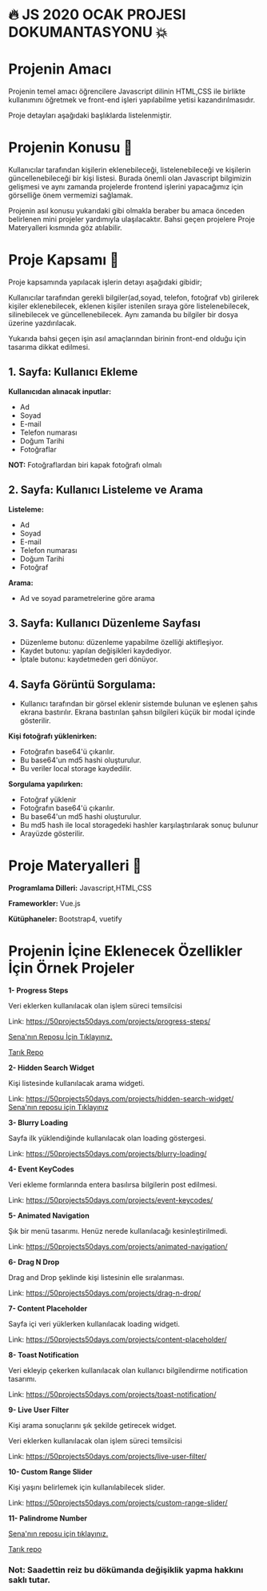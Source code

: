 # :fire:  JS 2020 OCAK PROJESI DOKUMANTASYONU   :boom:

# Projenin Amacı
 Projenin temel amacı öğrencilere Javascript dilinin HTML,CSS ile birlikte kullanımını öğretmek ve front-end işleri yapılabilme yetisi kazandırılmasıdır.

  Proje detayları aşağıdaki başlıklarda listelenmiştir.  

# Projenin Konusu  :orange_book:

Kullanıcılar tarafından kişilerin eklenebileceği, listelenebileceği ve kişilerin güncellenebileceği bir kişi listesi. Burada önemli olan Javascript bilgimizin gelişmesi ve aynı zamanda projelerde frontend işlerini yapacağımız için görselliğe önem vermemizi sağlamak.


Projenin asıl konusu yukarıdaki gibi olmakla beraber bu amaca önceden belirlenen mini projeler yardımıyla ulaşılacaktır.
Bahsi geçen projelere Proje Materyalleri kısmında göz atılabilir.


# Proje Kapsamı   :book:

Proje kapsamında yapılacak işlerin detayı aşağıdaki gibidir;

Kullanıcılar tarafından gerekli bilgiler(ad,soyad, telefon, fotoğraf vb) girilerek kişiler eklenebilecek, eklenen kişiler istenilen sıraya göre listelenebilecek, silinebilecek ve güncellenebilecek. Aynı zamanda bu bilgiler bir dosya üzerine yazdırılacak.

 Yukarıda bahsi geçen işin asıl amaçlarından birinin front-end olduğu için tasarıma dikkat edilmesi.
 
 ## **1.** Sayfa: Kullanıcı Ekleme 

  **Kullanıcıdan alınacak inputlar:**

   - Ad
   - Soyad
   - E-mail
   - Telefon numarası
   - Doğum Tarihi
   - Fotoğraflar

  **NOT:** Fotoğraflardan biri kapak fotoğrafı olmalı
   
 ## **2.** Sayfa: Kullanıcı Listeleme ve Arama
  
  **Listeleme:**

  - Ad 
  - Soyad 
  - E-mail
  - Telefon numarası
  - Doğum Tarihi
  - Fotoğraf
    
  **Arama:**
  - Ad ve soyad parametrelerine göre arama
   
## **3.** Sayfa: Kullanıcı Düzenleme Sayfası
 
  - Düzenleme butonu: düzenleme yapabilme özelliği aktifleşiyor. 
  - Kaydet butonu: yapılan değişikleri kaydediyor. 
  - İptale butonu: kaydetmeden geri dönüyor.
   
## **4.** Sayfa Görüntü Sorgulama:
   - Kullanıcı tarafından bir görsel eklenir sistemde bulunan ve eşlenen şahıs ekrana bastırılır. Ekrana bastırılan şahsın bilgileri küçük bir modal içinde gösterilir.

  **Kişi fotoğrafı yüklenirken:**
    
  - Fotoğrafın base64'ü çıkarılır.
  - Bu base64'un md5 hashi oluşturulur.
  - Bu veriler local storage kaydedilir.
    
  **Sorgulama yapılırken:**
   
  - Fotoğraf yüklenir
  - Fotoğrafın base64'ü çıkarılır.
  - Bu base64'un md5 hashi oluşturulur.
  - Bu md5 hash ile local storagedeki hashler karşılaştırılarak sonuç bulunur
  - Arayüzde gösterilir.
    
# Proje Materyalleri  :wrench:

**Programlama Dilleri:**  Javascript,HTML,CSS  

**Frameworkler:**  Vue.js

**Kütüphaneler:** Bootstrap4, vuetify

# Projenin İçine Eklenecek Özellikler İçin Örnek Projeler

**1- Progress Steps**

Veri eklerken kullanılacak olan işlem süreci temsilcisi

Link: https://50projects50days.com/projects/progress-steps/

[Sena'nın Reposu İçin Tıklayınız.](https://github.com/akpiinar/progress-step)

[Tarık Repo](https://github.com/tbayzin/Progress-stepsJS)

**2- Hidden Search Widget**

Kişi listesinde kullanılacak arama widgeti.

Link:  https://50projects50days.com/projects/hidden-search-widget/
[Sena'nın reposu için Tıklayınız](https://github.com/akpinar/hidden-search.git)


**3- Blurry Loading**

Sayfa ilk yüklendiğinde kullanılacak olan loading göstergesi.

Link:  https://50projects50days.com/projects/blurry-loading/


**4- Event KeyCodes**

Veri ekleme formlarında entera basılırsa bilgilerin post edilmesi.


Link:  https://50projects50days.com/projects/event-keycodes/

**5- Animated Navigation**

Şık bir menü tasarımı. Henüz nerede kullanılacağı kesinleştirilmedi.

Link:  https://50projects50days.com/projects/animated-navigation/

**6- Drag N Drop**

Drag and Drop şeklinde kişi listesinin elle sıralanması.

Link: https://50projects50days.com/projects/drag-n-drop/

**7- Content Placeholder**

Sayfa içi veri yüklerken kullanılacak loading widgeti.

Link: https://50projects50days.com/projects/content-placeholder/

**8- Toast Notification**

Veri ekleyip çekerken kullanılacak olan kullanıcı bilgilendirme notification tasarımı.

Link: https://50projects50days.com/projects/toast-notification/

**9- Live User Filter**

Kişi arama sonuçlarını şık şekilde getirecek widget.

Veri eklerken kullanılacak olan işlem süreci temsilcisi

Link:  https://50projects50days.com/projects/live-user-filter/

**10- Custom Range Slider**

Kişi yaşını belirlemek için kullanılabilecek slider.

Link:  https://50projects50days.com/projects/custom-range-slider/

**11- Palindrome Number**

[Sena'nın reposu için tıklayınız.](https://github.com/akpiinar/javascript-palindrome-number)

[Tarık repo ](https://github.com/tbayzin/palindrome)



### **Not**: Saadettin reiz bu dökümanda değişiklik yapma hakkını saklı tutar.

